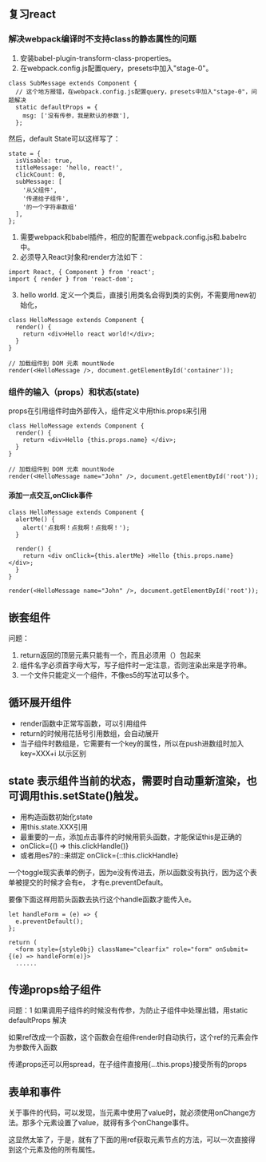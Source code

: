 ## 复习react

### 解决webpack编译时不支持class的静态属性的问题
1. 安装babel-plugin-transform-class-properties。
2. 在webpack.config.js配置query，presets中加入"stage-0"。
```
class SubMessage extends Component {
  // 这个地方报错，在webpack.config.js配置query，presets中加入"stage-0"，问题解决
  static defaultProps = {
    msg: ['没有传参，我是默认的参数'],
  };
```
然后，default State可以这样写了：
```
state = {
  isVisable: true,
  titleMessage: 'hello, react!',
  clickCount: 0,
  subMessage: [
    '从父组件',
    '传递给子组件',
    '的一个字符串数组'
  ],
};
```


1. 需要webpack和babel插件，相应的配置在webpack.config.js和.babelrc中。
2. 必须导入React对象和render方法如下：
```
import React, { Component } from 'react';
import { render } from 'react-dom';
```

3. hello world. 定义一个类后，直接引用类名会得到类的实例，不需要用new初始化，
```
class HelloMessage extends Component {
  render() {
    return <div>Hello react world!</div>;
  }
}

// 加载组件到 DOM 元素 mountNode
render(<HelloMessage />, document.getElementById('container'));
```

### 组件的输入（props）和状态(state)

props在引用组件时由外部传入，组件定义中用this.props来引用
```
class HelloMessage extends Component {
  render() {
    return <div>Hello {this.props.name} </div>;
  }
}

// 加载组件到 DOM 元素 mountNode
render(<HelloMessage name="John" />, document.getElementById('root'));
```

#### 添加一点交互,onClick事件
```
class HelloMessage extends Component {
  alertMe() {
    alert('点我啊！点我啊！点我啊！');
  }

  render() {
    return <div onClick={this.alertMe} >Hello {this.props.name} </div>;
  }
}

render(<HelloMessage name="John" />, document.getElementById('root'));

```
## 嵌套组件
问题：
1. return返回的顶层元素只能有一个，而且必须用（）包起来
2. 组件名字必须首字母大写，写子组件时一定注意，否则渲染出来是字符串。
3. 一个文件只能定义一个组件，不像es5的写法可以多个。

## 循环展开组件
* render函数中正常写函数，可以引用组件
* return的时候用花括号引用数组，会自动展开
* 当子组件时数组是，它需要有一个key的属性，所以在push进数组时加入key=XXX+i 以示区别

## state 表示组件当前的状态，需要时自动重新渲染，也可调用this.setState()触发。
*   用构造函数初始化state
*   用this.state.XXX引用
*   最重要的一点，添加点击事件的时候用箭头函数，才能保证this是正确的
*   onClick={() => this.clickHandle()}
*   或者用es7的::来绑定 onClick={::this.clickHandle}

一个toggle现实表单的例子，因为e没有传进去，所以函数没有执行，因为这个表单被提交的时候才会有e，
才有e.preventDefault。

要像下面这样用箭头函数去执行这个handle函数才能传入e。
```
let handleForm = (e) => {
  e.preventDefault();
};

return (
  <form style={styleObj} className="clearfix" role="form" onSubmit={(e) => handleForm(e)}>
  ......
```

## 传递props给子组件
问题：1 如果调用子组件的时候没有传参，为防止子组件中处理出错，用static defaultProps 解决

如果ref改成一个函数，这个函数会在组件render时自动执行，这个ref的元素会作为参数传入函数

传递props还可以用spread，在子组件直接用{...this.props}接受所有的props

## 表单和事件
关于事件的代码，可以发现，当元素中使用了value时，就必须使用onChange方法。那多个元素设置了value，就得有多个onChange事件。

这显然太笨了，于是，就有了下面的用ref获取元素节点的方法，可以一次直接得到这个元素及他的所有属性。
